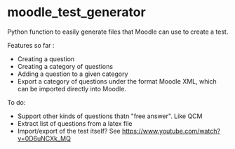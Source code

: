 # moodle_test_generator

Python function to easily generate files that Moodle can use to create a test.

Features so far :
- Creating a question
- Creating a category of questions
- Adding a question to a given category
- Export a category of questions under the format Moodle XML, which can be imported directly into Moodle.
 
To do:
- Support other kinds of questions thatn "free answer". Like QCM
- Extract list of questions from a latex file
- Import/export of the test itself? See https://www.youtube.com/watch?v=0D6uNCXk_MQ
